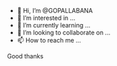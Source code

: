 - 👋 Hi, I’m @GOPALLABANA
- 👀 I’m interested in ...
- 🌱 I’m currently learning ...
- 💞️ I’m looking to collaborate on ...
- 📫 How to reach me ...

<!---
GOPALLABANA/GOPALLABANA is a ✨ special ✨ repository because its `README.md` (this file) appears on your GitHub profile.
You can click the Preview link to take a look at your changes.
--->
Good thanks 
